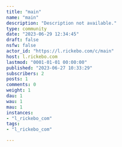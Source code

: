 ```yaml
---
title: "main" 
name: "main"
description: "Description not available."
type: community
date: "2023-06-29 12:34:45"
draft: false
nsfw: false
actor_id: "https://l.rickebo.com/c/main"
host: l.rickebo.com
lastmod: "0001-01-01 00:00:00"
published: "2023-06-27 10:33:29"
subscribers: 2
posts: 1
comments: 0
weight: 1
dau: 1
wau: 1
mau: 1
instances:
- "l_rickebo_com"
tags: 
- "l_rickebo_com"

---
```

